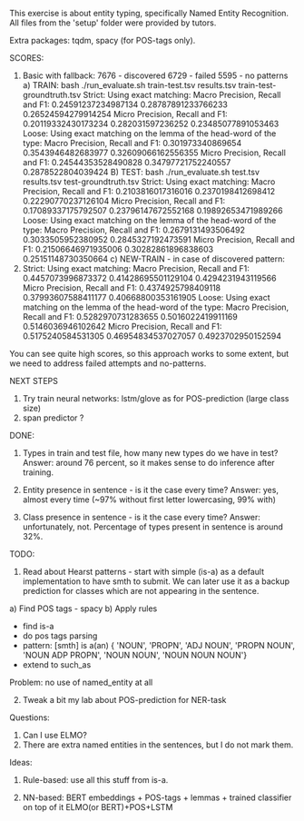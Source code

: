This exercise is about entity typing, specifically Named Entity Recognition.
All files from the 'setup' folder were provided by tutors.

Extra packages: tqdm, spacy (for POS-tags only).


SCORES:
1) Basic with fallback:
7676 - discovered
6729 - failed
5595 - no patterns
a) TRAIN: bash ./run_evaluate.sh train-test.tsv results.tsv train-test-groundtruth.tsv
Strict: Using exact matching:
        Macro Precision, Recall and F1: 0.24591237234987134     0.28787891233766233     0.26524594279914254
        Micro Precision, Recall and F1: 0.20119332430173234     0.282031597236252       0.23485077891053463
Loose: Using exact matching on the lemma of the head-word of the type:
        Macro Precision, Recall and F1: 0.301973340869654       0.3543946482683977      0.32609066162556355
        Micro Precision, Recall and F1: 0.24544353528490828     0.34797721752240557     0.2878522804039424
B) TEST: bash ./run_evaluate.sh test.tsv results.tsv test-groundtruth.tsv
Strict: Using exact matching:
        Macro Precision, Recall and F1: 0.2103816017316016      0.2370198412698412      0.22290770237126104
        Micro Precision, Recall and F1: 0.17089337175792507     0.23796147672552168     0.19892653471989266
Loose: Using exact matching on the lemma of the head-word of the type:
        Macro Precision, Recall and F1: 0.2679131493506492      0.3033505952380952      0.2845327192473591
        Micro Precision, Recall and F1: 0.21506646971935006     0.30282861896838603     0.25151148730350664
c) NEW-TRAIN - in case of discovered pattern:
2) Strict: Using exact matching:
        Macro Precision, Recall and F1: 0.4457073996873372      0.41428695501129104     0.4294231943119566
        Micro Precision, Recall and F1: 0.4374925798409118      0.37993607588411177     0.40668800353161905
Loose: Using exact matching on the lemma of the head-word of the type:
        Macro Precision, Recall and F1: 0.5282970731283655      0.5016022419911169      0.5146036946102642
        Micro Precision, Recall and F1: 0.5175240584531305      0.46954834537027057     0.4923702950152594
 
You can see quite high scores, so this approach works to some extent, 
but we need to address failed attempts and no-patterns.


NEXT STEPS
1) Try train neural networks: lstm/glove as for POS-prediction (large class size)
2) span predictor ?

DONE:
1) Types in train and test file, how many new types do we have in test?
Answer: around 76 percent, so it makes sense to do inference after training.

2) Entity presence in sentence - is it the case every time?
Answer: yes, almost every time (~97% without first letter lowercasing, 99% with)
3) Class presence in sentence - is it the case every time?
Answer: unfortunately, not. Percentage of types present in sentence is around 32%.

TODO:
1) Read about Hearst patterns - start with simple (is-a) as a default implementation to have smth to submit.
We can later use it as a backup prediction for classes which are not appearing in the sentence.

a) Find POS tags - spacy
b) Apply rules
- find is-a
- do pos tags parsing
- pattern: [smth] is a(an)
{ 'NOUN', 'PROPN', 'ADJ NOUN', 'PROPN NOUN', 'NOUN ADP PROPN', 'NOUN NOUN', 'NOUN NOUN NOUN'}
- extend to such_as

Problem: no use of named_entity at all


2) Tweak a bit my lab about POS-prediction for NER-task




Questions:
1) Can I use ELMO?
2) There are extra named entities in the sentences, but I do not mark them.


Ideas:
1) Rule-based: use all this stuff from is-a.


2) NN-based: BERT embeddings + POS-tags + lemmas + trained classifier on top of it
ELMO(or BERT)+POS+LSTM